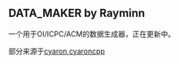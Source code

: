 ## DATA_MAKER by Rayminn

一个用于OI/ICPC/ACM的数据生成器，正在更新中。

部分来源于[cyaron](https://github.com/luogu-dev/cyaron),[cyaroncpp](https://github.com/RainboyNoip/cyaroncpp)